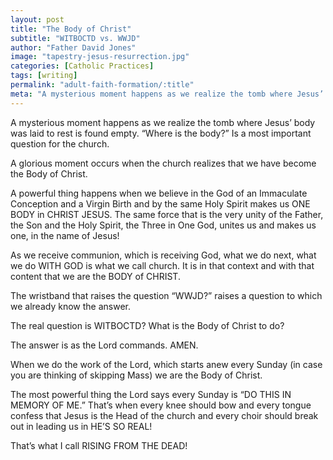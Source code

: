 ```yaml
---
layout: post
title: "The Body of Christ"
subtitle: "WITBOCTD vs. WWJD"
author: "Father David Jones"
image: "tapestry-jesus-resurrection.jpg"
categories: [Catholic Practices]
tags: [writing]
permalink: "adult-faith-formation/:title"
meta: "A mysterious moment happens as we realize the tomb where Jesus’ body was laid to rest is found empty. “Where is the body?” Is a most important question for the church."
---
```

A mysterious moment happens as we realize the tomb where Jesus’ body was laid to rest is found empty. “Where is the body?” Is a most important question for the church.
<!--more-->

A glorious moment occurs when the church realizes that we have become the Body of Christ.

A powerful thing happens when we believe in the God of an Immaculate Conception and a Virgin Birth and by the same Holy Spirit makes us ONE BODY in CHRIST JESUS. The same force that is the very unity of the Father, the Son and the Holy Spirit, the Three in One God, unites us and makes us one, in the name of Jesus!

As we receive communion, which is receiving God, what we do next, what we do WITH GOD is what we call church. It is in that context and with that content that we are the BODY of CHRIST.

The wristband that raises the question “WWJD?” raises a question to which we already know the answer. 

The real question is WITBOCTD? What is the Body of Christ to do?

The answer is as the Lord commands. AMEN.

When we do the work of the Lord, which starts anew every Sunday (in case you are thinking of skipping Mass) we are the Body of Christ.

The most powerful thing the Lord says every Sunday is “DO THIS IN MEMORY OF ME.” That’s when every knee should bow and every tongue confess that Jesus is the Head of the church and every choir should break out in leading us in HE’S SO REAL!

That’s what I call RISING FROM THE DEAD!